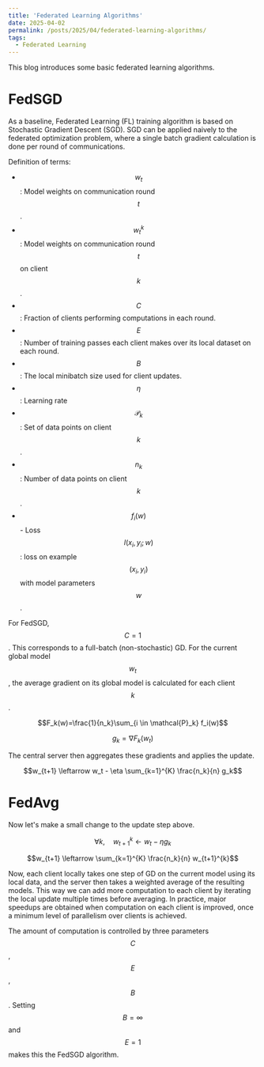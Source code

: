 ```yaml
---
title: 'Federated Learning Algorithms'
date: 2025-04-02
permalink: /posts/2025/04/federated-learning-algorithms/
tags:
  - Federated Learning
---
```


This blog introduces some basic federated learning algorithms.

FedSGD
======

As a baseline, Federated Learning (FL) training algorithm is based on Stochastic Gradient Descent (SGD). SGD can be applied naively to the federated optimization problem, where a single batch gradient calculation is done per round of communications.

Definition of terms:
- $$w_t$$: Model weights on communication round $$t$$.
- $$w_t^k$$: Model weights on communication round $$t$$ on client $$k$$.
- $$C$$: Fraction of clients performing computations in each round.
- $$E$$: Number of training passes each client makes over its local dataset on each round.
- $$B$$: The local minibatch size used for client updates.
- $$\eta$$: Learning rate
- $$\mathcal{P}_k$$: Set of data points on client $$k$$.
- $$n_k$$: Number of data points on client $$k$$.
- $$f_i(w)$$ - Loss $$l(x_i,y_i;w)$$: loss on example $$(x_i,y_i)$$ with model parameters $$w$$.

For FedSGD, $$C = 1$$. This corresponds to a full-batch (non-stochastic) GD. For the current global model $$w_t$$, the average gradient on its global model is calculated for each client $$k$$.

$$F_k(w)=\frac{1}{n_k}\sum_{i \in \mathcal{P}_k} f_i(w)$$

$$g_k = \nabla F_k(w_t)$$

The central server then aggregates these gradients and applies the update.

$$w_{t+1} \leftarrow w_t - \eta \sum_{k=1}^{K} \frac{n_k}{n} g_k$$

FedAvg
======

Now let's make a small change to the update step above.

$$\forall k, \quad w_{t+1}^{k} \leftarrow w_t - \eta g_k$$

$$w_{t+1} \leftarrow \sum_{k=1}^{K} \frac{n_k}{n} w_{t+1}^{k}$$

Now, each client locally takes one step of GD on the current model using its local data, and the server then takes a weighted average of the resulting models. This way we can add more computation to each client by iterating the local update multiple times before averaging. In practice, major speedups are obtained when computation on each client is improved, once a minimum level of parallelism over clients is achieved.

The amount of computation is controlled by three parameters $$C$$, $$E$$, $$B$$. Setting $$B=\infty$$ and $$E=1$$ makes this the FedSGD algorithm.
